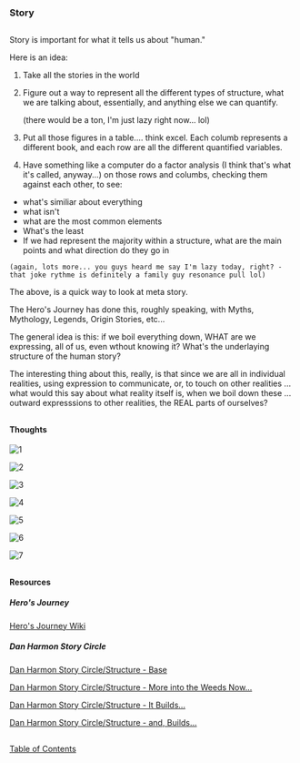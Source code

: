 ### Story

##

Story is important for what it tells us about "human." 

Here is an idea: 

1. Take all the stories in the world

2. Figure out a way to represent all the different types of structure, what we are talking about, essentially, and anything else we can quantify. 


    (there would be a ton, I'm just lazy right now... lol) 


3. Put all those figures in a table.... think excel. Each columb represents a different book, and each row are all the different quantified variables. 

4. Have something like a computer do a factor analysis (I think that's what it's called, anyway...) on those rows and columbs, checking them against each other, to see:

  -  what's similiar about everything
  -  what isn't
  -  what are the most common elements
  -  What's the least
  -  If we had represent the majority within a structure, what are the main points and what direction do they go in
  
    (again, lots more... you guys heard me say I'm lazy today, right? - that joke rythme is definitely a family guy resonance pull lol) 

The above, is a quick way to look at meta story. 

The Hero's Journey has done this, roughly speaking, with Myths, Mythology, Legends, Origin Stories, etc... 

The general idea is this: if we boil everything down, WHAT are we expressing, all of us, even wthout knowing it? What's the underlaying structure of the human story? 

The interesting thing about this, really, is that since we are all in individual realities, using expression to communicate, or, to touch on other realities ... what would this say about what reality itself is, when we boil down these ... outward expresssions to other realities, the REAL parts of ourselves? 

##

#### Thoughts

![1](/art/SSh1.png?raw=true "1")

![2](/art/SSh2.png?raw=true "2")

![3](/art/SSh3.png?raw=true "3")

![4](/art/SSh4.png?raw=true "4")

![5](/art/SSh5.png?raw=true "5")

![6](/art/SSh6.png?raw=true "6")

![7](/art/SSh7.png?raw=true "7")

##


#### Resources


##### Hero's Journey

[Hero's Journey Wiki](https://en.wikipedia.org/wiki/Hero%27s_journey)



##### Dan Harmon Story Circle

[Dan Harmon Story Circle/Structure - Base](https://channel101.fandom.com/wiki/Story_Structure_101:_Super_Basic_Shit)

[Dan Harmon Story Circle/Structure - More into the Weeds Now...](https://channel101.fandom.com/wiki/Story_Structure_102:_Pure,_Boring_Theory)

[Dan Harmon Story Circle/Structure - It Builds...](https://channel101.fandom.com/wiki/Story_Structure_103:_Let%27s_Simplify_Before_Moving_On)

[Dan Harmon Story Circle/Structure - and, Builds...](https://channel101.fandom.com/wiki/Story_Structure_104:_The_Juicy_Details)



##

[Table of Contents](https://github.com/mycroftwilde/devil-steps-in-a-myth-system/tree/main/ref_guide)
